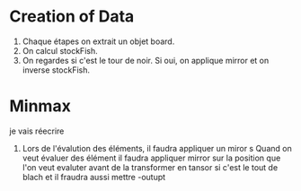 # Creation of Data
  1. Chaque étapes on extrait un objet board. 
  1. On calcul stockFish.
  1. On regardes si c'est le tour de noir. Si oui, on applique mirror et on inverse stockFish. 

# Minmax 
je vais réecrire
  1. Lors de l'évalution des éléments, il faudra appliquer un miror s
Quand on veut évaluer des élément il faudra appliquer mirror sur 
la position que l'on veut evaluter avant de la transformer en tansor si c'est le tout de blach et il fraudra aussi mettre
-outupt 
